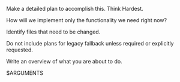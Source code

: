 Make a detailed plan to accomplish this. Think Hardest.

How will we implement only the functionality we need right now?

Identify files that need to be changed.

Do not include plans for legacy fallback unless required or explicitly requested.

Write an overview of what you are about to do.

$ARGUMENTS

